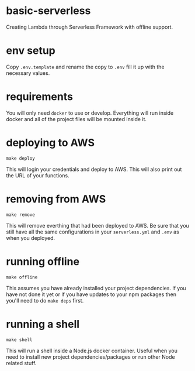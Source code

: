 # basic-serverless
Creating Lambda through Serverless Framework with offline support.

# env setup
Copy `.env.template` and rename the copy to `.env` fill it up with the necessary values.

# requirements
You will only need `docker` to use or develop. Everything will run inside docker and all of the project files will be mounted inside it.

# deploying to AWS
`make deploy`

This will login your credentials and deploy to AWS. This will also print out the URL of your functions.

# removing from AWS
`make remove`

This will remove everthing that had been deployed to AWS. Be sure that you still have all the same configurations in your `serverless.yml` and `.env` as when you deployed.

# running offline
`make offline`

This assumes you have already installed your project dependencies. If you have not done it yet or if you have updates to your npm packages then you'll need to do `make deps` first.

# running a shell
`make shell`

This will run a shell inside a Node.js docker container. Useful when you need to install new project dependencies/packages or run other Node related stuff.
